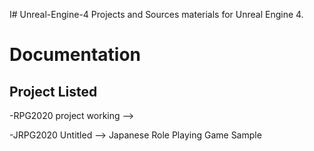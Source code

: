 I# Unreal-Engine-4
Projects and Sources materials for Unreal Engine 4.

# Documentation

Project Listed
-----------------
-RPG2020 project working --> 

-JRPG2020 Untitled --> Japanese Role Playing Game Sample
